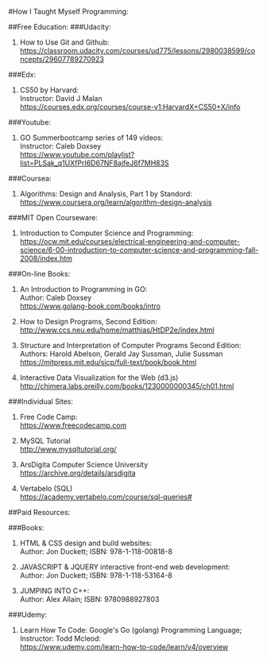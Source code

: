 #How I Taught Myself Programming:

##Free Education:
###Udacity:

1. How to Use Git and Github:<br>
https://classroom.udacity.com/courses/ud775/lessons/2980038599/concepts/29607789270923

###Edx:

1. CS50 by Harvard:<br>
Instructor: David J Malan<br>
https://courses.edx.org/courses/course-v1:HarvardX+CS50+X/info

###Youtube:

1. GO Summerbootcamp series of 149 videos: <br>
Instructor: Caleb Doxsey<br>
https://www.youtube.com/playlist?list=PLSak_q1UXfPrI6D67NF8ajfeJ6f7MH83S

###Coursea:

1. Algorithms: Design and Analysis, Part 1 by Standord:<br>
https://www.coursera.org/learn/algorithm-design-analysis

###MIT Open Courseware:

1. Introduction to Computer Science and Programming:<br>
https://ocw.mit.edu/courses/electrical-engineering-and-computer-science/6-00-introduction-to-computer-science-and-programming-fall-2008/index.htm

###On-line Books:

1. An Introduction to Programming in GO: <br>
Author: Caleb Doxsey<br>
https://www.golang-book.com/books/intro

2. How to Design Programs, Second Edition:<br>
http://www.ccs.neu.edu/home/matthias/HtDP2e/index.html

3. Structure and Interpretation of Computer Programs Second Edition:<br>
Authors: Harold Abelson, Gerald Jay Sussman, Julie Sussman<br>
https://mitpress.mit.edu/sicp/full-text/book/book.html

4. Interactive Data Visualization for the Web (d3.js)<br>
http://chimera.labs.oreilly.com/books/1230000000345/ch01.html

###Individual Sites:

1. Free Code Camp:<br>
https://www.freecodecamp.com

2. MySQL Tutorial<br>
http://www.mysqltutorial.org/

3. ArsDigita Computer Science University<br>
https://archive.org/details/arsdigita

4. Vertabelo (SQL)<br>
https://academy.vertabelo.com/course/sql-queries#

##Paid Resources:

###Books:

1. HTML & CSS design and build websites:<br>
Author: Jon Duckett; ISBN: 978-1-118-00818-8

2. JAVASCRIPT & JQUERY interactive front-end web development:<br>
Author: Jon Duckett; ISBN: 978-1-118-53164-8 

3. JUMPING INTO C++:<br>
Author: Alex Allain; ISBN: 9780988927803

###Udemy:

1. Learn How To Code: Google's Go (golang) Programming Language; Instructor: Todd Mcleod:<br>
https://www.udemy.com/learn-how-to-code/learn/v4/overview
